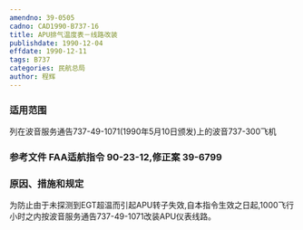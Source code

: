 ```yaml
---
amendno: 39-0505
cadno: CAD1990-B737-16
title: APU排气温度表－线路改装
publishdate: 1990-12-04
effdate: 1990-12-11
tags: B737
categories: 民航总局
author: 程辉
---
```


### 适用范围 
列在波音服务通告737-49-1071(1990年5月10日颁发)上的波音737-300飞机

<!--more-->
### 参考文件    FAA适航指令 90-23-12,修正案 39-6799 

### 原因、措施和规定 
为防止由于未探测到EGT超温而引起APU转子失效,自本指令生效之日起,1000飞行小时之内按波音服务通告737-49-1071改装APU仪表线路。
